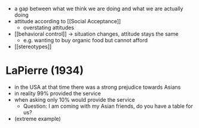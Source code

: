 - a gap between what we think we are doing and what we are actually doing
- attitude according to [[Social Acceptance]]
	- overstating attitudes
- [[behavioral control]] -> situation changes, attitude stays the same
	- e.g. wanting to buy organic food but cannot afford
- [[stereotypes]]

# LaPierre (1934)
- in the USA at that time there was a strong prejudice towards Asians
- in reality 99% provided the service
- when asking only 10% would provide the service 
	- Question: I am coming with my Asian friends, do you have a table for us?
- (extreme example)